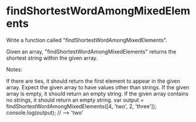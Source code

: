 # findShortestWordAmongMixedElements
Write a function called "findShortestWordAmongMixedElements".

Given an array, "findShortestWordAmongMixedElements" returns the shortest string within the given array.

Notes:

If there are ties, it should return the first element to appear in the given array.
Expect the given array to have values other than strings.
If the given array is empty, it should return an empty string.
If the given array contains no strings, it should return an empty string.
var output = findShortestWordAmongMixedElements([4, 'two', 2, 'three']);
console.log(output); // --> 'two'
